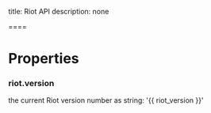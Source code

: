 
title: Riot API
description: none

====

# Properties

### riot.version

the current Riot version number as string: '{{ riot_version }}'

<include tags.md />
<include compiler.md />
<include observable.md />
<include router.md />






